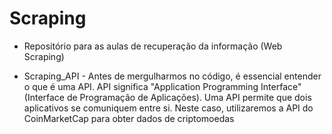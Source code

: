 # Scraping
- Repositório para as aulas de recuperação da informação (Web Scraping)

- Scraping_API - Antes de mergulharmos no código, é essencial entender o que é uma API. API significa "Application Programming Interface" (Interface de Programação de Aplicações). Uma API permite que dois aplicativos se comuniquem entre si. Neste caso, utilizaremos a API do CoinMarketCap para obter dados de criptomoedas
